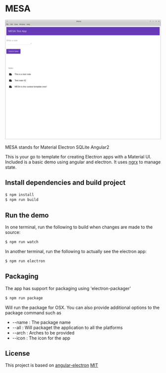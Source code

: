 # MESA

![MESA](/screenshots/mesa.png)

MESA stands for Material Electron SQLite Angular2

This is your go to template for creating Electron apps with a Material UI. Included is a basic demo using angular and electron. It uses [ngrx] to manage state.

## Install dependencies and build project

```bash
$ npm install
$ npm run build
```

## Run the demo
In one terminal, run the following to build when changes are made to the source:
```bash
$ npm run watch
```

In another terminal, run the following to actually see the electron app:
```bash
$ npm run electron
```

## Packaging

The app has support for packaging using 'electron-packager'

```bash
$ npm run package
```

Will run the package for OSX. You can also provide additional options to the package command such as

*  --name : The package name
*  --all : Will packaget the application to all the platforms
*  --arch : Arches to be provided
*  --icon : The icon for the app

## License
This project is based on [angular-electron](https://github.com/joaogarin/angular-electron)
[MIT]

[Webpack]: http://webpack.github.io
[MIT]: http://markdalgleish.mit-license.org
[angular]: http://angular.io
[electron]: http://electron.atom.io/
[ngrx]: https://github.com/ngrx/store
[material2]: https://github.com/angular/material2
[electron-packager]: https://github.com/electron-userland/electron-packager
